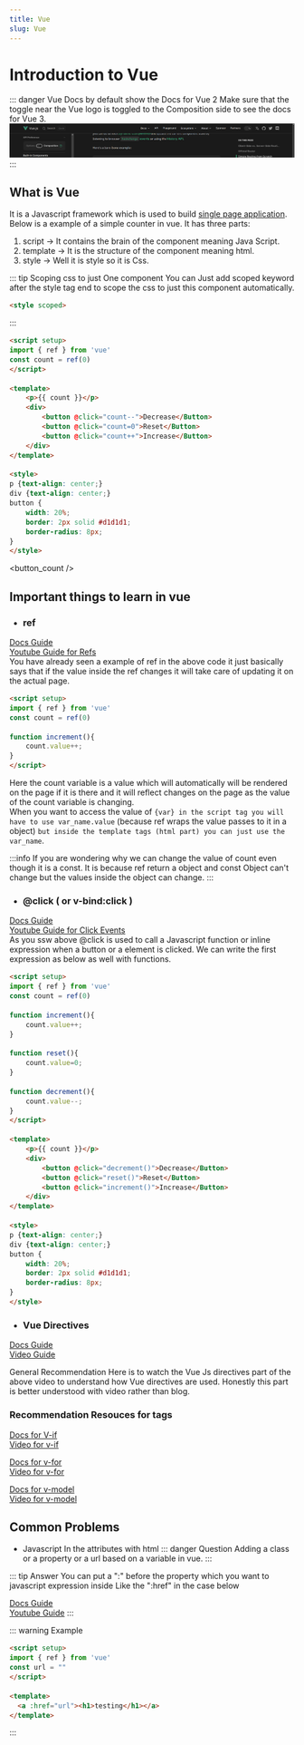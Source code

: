 ```yaml
---
title: Vue
slug: Vue
---
```


<script setup>
import button_count from './Vue/Button-count.vue'
</script>

# Introduction to Vue

::: danger Vue Docs by default show the Docs for Vue 2
Make sure that the toggle near the Vue logo is toggled to the Composition side to see the docs for Vue 3.
![Vue Docs Warning](./Vue/Vue-docs-warning.png)
:::

## What is Vue
It is a Javascript framework which is used to build [single page application](https://www.youtube.com/watch?v=eIxDHgzGCnY).
Below is a example of a simple counter in vue. It has three parts:
1. script -> It contains the brain of the component meaning Java Script.
2. template -> It is the structure of the component meaning html.
3. style -> Well it is style so it is Css.

::: tip Scoping css to just One component
You can Just add scoped keyword after the style tag end to scope the css to just this component automatically.
```html
<style scoped>
```
:::
``` html {3,9-11}
<script setup>
import { ref } from 'vue'
const count = ref(0)
</script>

<template>
    <p>{{ count }}</p>
    <div>
        <button @click="count--">Decrease</Button>
        <button @click="count=0">Reset</Button>
        <button @click="count++">Increase</Button>
    </div>
</template>

<style>
p {text-align: center;}
div {text-align: center;}
button {
    width: 20%;
    border: 2px solid #d1d1d1;
    border-radius: 8px;
}
</style>
```

<button_count />

## Important things to learn in vue
* <h3>ref</h3>
[Docs Guide](https://vuejs.org/guide/essentials/reactivity-fundamentals.html#reactive-variables-with-ref)  
[Youtube Guide for Refs](https://www.youtube.com/watch?v=sAj6tdVS2cA)  
You have already seen a example of ref in the above code it just basically says that if the value inside the ref changes it will take care of updating it on the actual page.
```html
<script setup>
import { ref } from 'vue'
const count = ref(0)

function increment(){
    count.value++;
}
</script>
```
Here the count variable is a value which will automatically will be rendered on the page if it is there and it will reflect changes on the page as the value of the count variable is changing.<br/>
When you want to access the value of `{var} in the script tag you will have to use var_name.value` (because ref wraps the value passes to it in a object) `but inside the template tags (html part) you can just use the var_name`.<br/>

:::info
If you are wondering why we can change the value of count even though it is a const. It is because ref return a object and const Object can't change but the values inside the object can change.
:::
* <h3>@click ( or v-bind:click )</h3>
[Docs Guide](https://vuejs.org/guide/essentials/event-handling.html)  
[Youtube Guide for Click Events](https://vueschool.io/lessons/vue-fundamentals-capi-user-events-in-vue-3?friend=vuejs)  
As you ssw above @click is used to call a Javascript function or inline expression when a button or a element is clicked.
We can write the first expression as below as well with functions.
``` html
<script setup>
import { ref } from 'vue'
const count = ref(0)

function increment(){
    count.value++;
}

function reset(){
    count.value=0;
}

function decrement(){
    count.value--;
}
</script>

<template>
    <p>{{ count }}</p>
    <div>
        <button @click="decrement()">Decrease</Button>
        <button @click="reset()">Reset</Button>
        <button @click="increment()">Increase</Button>
    </div>
</template>

<style>
p {text-align: center;}
div {text-align: center;}
button {
    width: 20%;
    border: 2px solid #d1d1d1;
    border-radius: 8px;
}
</style>
```
* <h3>Vue Directives</h3>
[Docs Guide](https://vuejs.org/guide/essentials/conditional.html)  
[Video Guide](https://youtu.be/FXpIoQ_rT_c?t=742)  

General Recommendation Here is to watch the Vue Js directives part of the above video to understand how Vue directives are used. Honestly this part is better understood with video rather than blog.  

### Recommendation Resouces for tags
[Docs for V-if](https://vuejs.org/guide/essentials/conditional.html)  
[Video for v-if](https://vueschool.io/lessons/vue-fundamentals-capi-conditionals-in-vue?friend=vuejs)

[Docs for v-for](https://vuejs.org/guide/essentials/list.html)  
[Video for v-for](https://vueschool.io/lessons/vue-fundamentals-capi-list-rendering-in-vue?friend=vuejs)

[Docs for v-model](https://vuejs.org/guide/essentials/forms.html)  
[Video for v-model](https://vueschool.io/lessons/vue-fundamentals-capi-user-inputs-in-vue?friend=vuejs)

## Common Problems
* Javascript In the attributes with html
::: danger Question
Adding a class or a property or a url based on a variable in vue.
:::

::: tip Answer
You can put a ":" before the property which you want to javascript expression inside
Like the ":href" in the case below


[Docs Guide](https://vuejs.org/guide/essentials/class-and-style.html)  
[Youtube Guide](https://vueschool.io/lessons/vue-fundamentals-capi-dynamic-css-classes-with-vue?friend=vuejs)
:::

::: warning Example
```html
<script setup>
import { ref } from 'vue'
const url = ""
</script>

<template>
  <a :href="url"><h1>testing</h1></a>
</template>
```
:::
